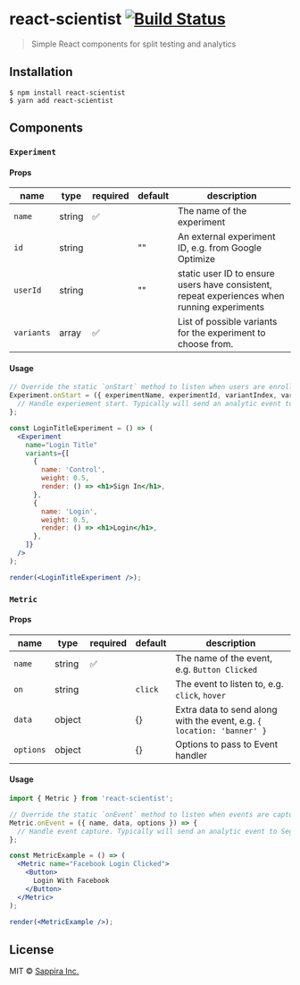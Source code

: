 # react-scientist [![Build Status](https://travis-ci.org/sappira-inc/react-scientist.svg?branch=master)](https://travis-ci.org/sappira-inc/react-scientist)

> Simple React components for split testing and analytics

## Installation

```
$ npm install react-scientist
$ yarn add react-scientist
```

## Components

### `Experiment`

#### Props

|  name | type  |   required | default   | description   |
|---|---|---|---|---|
|  `name` | string  | ✅   | | The name of the experiment |
|  `id` | string  |   | "" | An external experiment ID, e.g. from Google Optimize |
| `userId`  |  string |   | "" |  static user ID to ensure users have consistent, repeat experiences when running experiments |
| `variants` | array |  ✅ |  | List of possible variants for the experiment to choose from. |

#### Usage

```jsx
// Override the static `onStart` method to listen when users are enrolled in an experiment.
Experiment.onStart = ({ experimentName, experimentId, variantIndex, variantName }) => {
  // Handle experiement start. Typically will send an analytic event to Segment, Google Analytics, etc.
};

const LoginTitleExperiment = () => (
  <Experiment
    name="Login Title"
    variants={[
      {
        name: 'Control',
        weight: 0.5,
        render: () => <h1>Sign In</h1>,
      },
      {
        name: 'Login',
        weight: 0.5,
        render: () => <h1>Login</h1>,
      },
    ]}
  />
);

render(<LoginTitleExperiment />);
```

### `Metric`

#### Props
|  name | type  |   required | default   | description   |
|---|---|---|---|---|
|  `name` | string  | ✅   | | The name of the event, e.g. `Button Clicked` |
|  `on` | string  |   | `click` | The event to listen to, e.g. `click`, `hover` |
| `data`  |  object |   | {} | Extra data to send along with the event, e.g. `{ location: 'banner' }` |
| `options` | object |   | {} | Options to pass to Event handler |

#### Usage

```jsx
import { Metric } from 'react-scientist';

// Override the static `onEvent` method to listen when events are captured.
Metric.onEvent = ({ name, data, options }) => {
  // Handle event capture. Typically will send an analytic event to Segment, Google Analytics, etc.
};

const MetricExample = () => (
  <Metric name="Facebook Login Clicked">
    <Button>
      Login With Facebook
    </Button>
  </Metric>
);

render(<MetricExample />);
```


## License

MIT © [Sappira Inc.](https://sappira.com)
